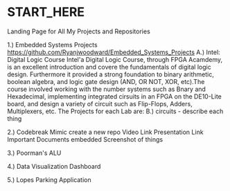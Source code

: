 # START_HERE
Landing Page for All My Projects and Repositories


1.) Embedded Systems Projects
  https://github.com/Ryanjwoodward/Embedded_Systems_Projects
  A.) Intel: Digital Logic Course
    Intel'a Digital Logic Course, through FPGA Acamdemy, is an excellent introduction and covere the fundamentals of digital logic design. Furthermore it provided a strong foundation to binary arithmetic, boolean algebra, and logic gate design (AND, OR NOT, XOR, etc).The course involved working with the number systems such as Bnary and Hexadecimal, implementing integrated cirsuits in an FPGA on the DE10-Lite board, and design a variety of circuit such as Flip-Flops, Adders, Multiplexers, etc. The Projects for each Lab are: 
  B.) circuits
    - describe each thing
   
2.) Codebreak Mimic 
create a new repo
  Video Link
  Presentation Link
  Important Documents embedded
  Screenshot of things
  
3.) Poorman's ALU


4.) Data Visualization Dashboard

5.) Lopes Parking Application

